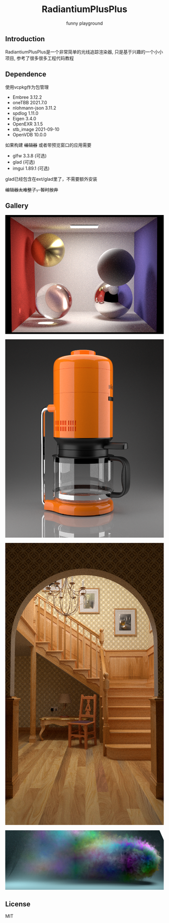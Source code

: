 <h1 align="center">RadiantiumPlusPlus</h1>
<p align="center">funny playground</p>

## Introduction

RadiantiumPlusPlus是一个非常简单的光线追踪渲染器, 只是基于兴趣的一个小小项目, 参考了很多很多工程代码教程

## Dependence

使用vcpkg作为包管理

* Embree 3.12.2
* oneTBB 2021.7.0
* nlohmann-json 3.11.2
* spdlog 1.11.0
* Eigen 3.4.0
* OpenEXR 3.1.5
* stb_image 2021-09-10
* OpenVDB 10.0.0

如果构建 ~~编辑器~~ 或者带预览窗口的应用需要

* glfw 3.3.8 (可选)
* glad (可选)
* imgui 1.89.1 (可选)

glad已经包含在ext/glad里了，不需要额外安装

~~编辑器太难整了，暂时放弃~~

## Gallery

![](gallery/path_many_ball.png)

![](gallery/coffee.png)

![](gallery/staircase.png)

![](gallery/mitsuba_banner6.png)

## License

MIT

